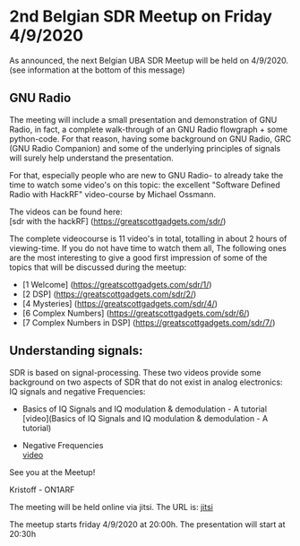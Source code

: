 
# 2nd Belgian SDR Meetup on Friday 4/9/2020

As announced, the next Belgian UBA SDR Meetup will be held on 4/9/2020.
(see information at the bottom of this message)
  
## GNU Radio  
The meeting will include a small presentation and demonstration of GNU Radio, in fact, a complete walk-through of an GNU Radio flowgraph + some python-code.
For that reason, having some background on GNU Radio, GRC (GNU Radio Companion) and some of the underlying principles of signals will surely help
understand the presentation.  
  
For that, especially people who are new to GNU Radio- to already take the time to watch some video's on this topic:
the excellent "Software Defined Radio with HackRF" video-course by Michael Ossmann.  
  
The videos can be found here:  
[sdr with the hackRF] (https://greatscottgadgets.com/sdr/)  
  
The complete videocourse is 11 video's in total, totalling in about 2 hours of viewing-time. If you do not have time to watch them all, The following ones are
the most interesting to give a good first impression of some of the topics that will be discussed during the meetup:  
  
* [1 Welcome] (https://greatscottgadgets.com/sdr/1/)  
* [2 DSP] (https://greatscottgadgets.com/sdr/2/)  
* [4 Mysteries] (https://greatscottgadgets.com/sdr/4/)  
* [6 Complex Numbers] (https://greatscottgadgets.com/sdr/6/)  
* [7 Complex Numbers in DSP] (https://greatscottgadgets.com/sdr/7/)  
  

## Understanding signals:  
SDR is based on signal-processing. These two videos provide some background on two aspects of SDR that do not exist in analog electronics:
IQ signals and negative Frequencies:  
  
* Basics of IQ Signals and IQ modulation & demodulation - A tutorial  
[video](Basics of IQ Signals and IQ modulation & demodulation - A tutorial)  
  
* Negative Frequencies  
[video](https://www.khanacademy.org/science/electrical-engineering/ee-circuit-analysis-topic/ee-ac-analysis/v/ee-negative-frequency)

See you at the Meetup!  
  
Kristoff - ON1ARF  
  
The meeting will be held online via jitsi. The URL is:
[jitsi](https://meet.jit.si/UBABelgianSDRMeetup)
  
The meetup starts friday 4/9/2020 at 20:00h.
The presentation will start at 20:30h
